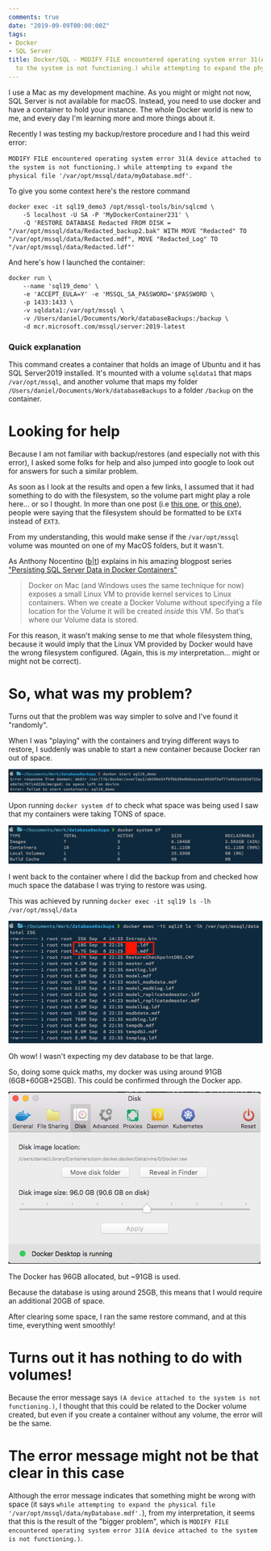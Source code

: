 ```yaml
---
comments: true
date: "2019-09-09T00:00:00Z"
tags:
- Docker
- SQL Server
title: Docker/SQL - MODIFY FILE encountered operating system error 31(A device attached
  to the system is not functioning.) while attempting to expand the physical file
---
```


I use a Mac as my development machine. As you might or might not now, SQL Server is not available for macOS. Instead, you need to use docker and have a container to hold your instance.
The whole Docker world is new to me, and every day I'm learning more and more things about it.

Recently I was testing my backup/restore procedure and I had this weird error:

`MODIFY FILE encountered operating system error 31(A device attached to the system is not functioning.) while attempting to expand the physical file '/var/opt/mssql/data/myDatabase.mdf'.`

To give you some context here's the restore command


```
docker exec -it sql19_demo3 /opt/mssql-tools/bin/sqlcmd \
    -S localhost -U SA -P 'MyDockerContainer231' \
    -Q 'RESTORE DATABASE Redacted FROM DISK = "/var/opt/mssql/data/Redacted_backup2.bak" WITH MOVE "Redacted" TO "/var/opt/mssql/data/Redacted.mdf", MOVE "Redacted_Log" TO "/var/opt/mssql/data/Redacted.ldf"'

```

And here's how I launched the container:

```
docker run \
    --name 'sql19_demo' \
    -e 'ACCEPT_EULA=Y' -e 'MSSQL_SA_PASSWORD='$PASSWORD \
    -p 1433:1433 \
    -v sqldata1:/var/opt/mssql \
    -v /Users/daniel/Documents/Work/databaseBackups:/backup \
    -d mcr.microsoft.com/mssql/server:2019-latest
```
### Quick explanation
This command creates a container that holds an image of Ubuntu and it has SQL Server2019 installed. It's mounted with a volume `sqldata1` that maps `/var/opt/mssql`, and another volume that maps my folder `/Users/daniel/Documents/Work/databaseBackups` to a folder `/backup` on the container.

# Looking for help
Because I am not familiar with backup/restores (and especially not with this error), I asked some folks for help and also jumped into google to look out for answers for such a similar problem.

As soon as I look at the results and open a few links, I assumed that it had something to do with the filesystem, so the volume part might play a role here... or so I thought.
In more than one post (i.e [this one](https://dba.stackexchange.com/questions/190654/sql-server-2017-linux-cu1-modify-file-encountered-operating-system-error-31), or [this one](https://github.com/Microsoft/mssql-docker/issues/180)), people were saying that the filesystem should be formatted to be `EXT4` instead of `EXT3`.

From my understanding, this would make sense if the `/var/opt/mssql` volume was mounted on one of my MacOS folders, but it wasn't.

As Anthony Nocentino ([b](http://www.centinosystems.com/blog/)\|[t](https://twitter.com/nocentino)) explains in his amazing blogpost series ["Persisting SQL Server Data in Docker Containers"](http://www.centinosystems.com/blog/sql/persisting-sql-server-data-in-docker-containers-part-1/)

>Docker on Mac (and Windows uses the same technique for now) exposes a small Linux VM to provide kernel services to Linux containers. When we create a Docker Volume without specifying a file location for the Volume it will be created *inside* this VM. So that’s where our Volume data is stored.

For this reason, it wasn't making sense to me that whole filesystem thing, because it would imply that the Linux VM provided by Docker would have the wrong filesystem configured. (Again, this is _my_ interpretation... might or might not be correct).

# So, what was my problem?

Turns out that the problem was way simpler to solve and I've found it "randomly".

When I was "playing" with the containers and trying different ways to restore, I suddenly was unable to start a new container because Docker ran out of space.

![out of space](/img/MODIFY_FILE_encountered_operating_system_error_31(A_device_attached_to_the_system_is_not_functioning.)_while_attempting_to_expand_the_physical_file/out_of_space.png)

Upon running `docker system df` to check what space was being used I saw that my containers were taking TONS of space.

![docker system df](/img/MODIFY_FILE_encountered_operating_system_error_31(A_device_attached_to_the_system_is_not_functioning.)_while_attempting_to_expand_the_physical_file/docker_system_df.png)

I went back to the container where I did the backup from and checked how much space the database I was trying to restore was using.

This was achieved by running `docker exec -it sql19 ls -lh /var/opt/mssql/data`

![database space](/img/MODIFY_FILE_encountered_operating_system_error_31(A_device_attached_to_the_system_is_not_functioning.)_while_attempting_to_expand_the_physical_file/database_space.png)

Oh wow! I wasn't expecting my dev database to be that large.

So, doing some quick maths, my docker was using around 91GB (6GB+60GB+25GB). This could be confirmed through the Docker app.

![docker app](/img/MODIFY_FILE_encountered_operating_system_error_31(A_device_attached_to_the_system_is_not_functioning.)_while_attempting_to_expand_the_physical_file/docker_app.png)

The Docker has 96GB allocated, but ~91GB is used.

Because the database is using around 25GB, this means that I would require an additional 20GB of space.

After clearing some space, I ran the same restore command, and at this time, everything went smoothly!

# Turns out it has nothing to do with volumes!

Because the error message says `(A device attached to the system is not functioning.)`, I thought that this could be related to the Docker volume created, but even if you create a container without any volume, the error will be the same.

# The error message might not be that clear in this case

Although the error message indicates that something might be wrong with space (it says `while attempting to expand the physical file '/var/opt/mssql/data/myDatabase.mdf'.`), from my interpretation, it seems that this is the result of the "bigger problem", which is `MODIFY FILE encountered operating system error 31(A device attached to the system is not functioning.)`.






